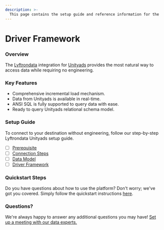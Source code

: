 ```yaml
---
description: >-
  This page contains the setup guide and reference information for the Unityads source connector.
---
```


# Driver Framework

### Overview

The [Lyftrondata](https://www.lyftrondata.com/) integration for [Unityads](None) provides the most natural way to access data while requiring no engineering.

### Key Features

* Comprehensive incremental load mechanism.
* Data from Unityads is available in real-time.&#x20;
* ANSI SQL is fully supported to query data with ease.
* Ready to query Unityads relational schema model.

### Setup Guide

To connect to your destination without engineering, follow our step-by-step Lyftrondata Unityads setup guide.

* [ ] [Prerequisite](../prerequisite.md)
* [ ] [Connection Steps](../connection-steps.md)
* [ ] [Data Model](../data-model/erd.md)
* [ ] [Driver Framework](../driver-framework/)

### Quickstart Steps

Do you have questions about how to use the platform? Don't worry; we've got you covered. Simply follow the quickstart instructions [here](../driver-framework/README.md).

### Questions? <a href="#questions" id="questions"></a>

We're always happy to answer any additional questions you may have! [Set up a meeting with our data experts.](https://www.lyftrondata.com/book-a-meeting/)


